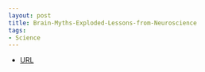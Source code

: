 ```yaml
---
layout: post
title: Brain-Myths-Exploded-Lessons-from-Neuroscience
tags:
- Science
---
```



- [URL](https://www.audible.com/pd/Brain-Myths-Exploded-Lessons-from-Neuroscience-Audiobook/B01NASOS26)
